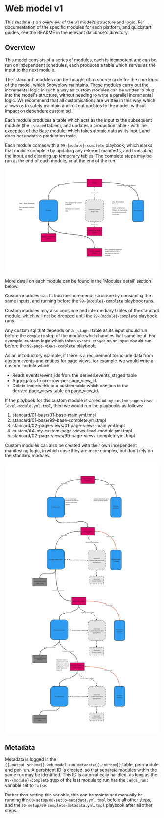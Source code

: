 # Web model v1

This readme is an overview of the v1 model's structure and logic. For documentation of the specific modules for each platform, and quickstart guides, see the README in the relevant database's directory.

## Overview

This model consists of a series of modules, each is idempotent and can be run on independent schedules, each produces a table which serves as the input to the next module.

The 'standard' modules can be thought of as source code for the core logic of the model, which Snowplow maintains. These modules carry out the incremental logic in such a way as custom modules can be written to plug into the model's structure, without needing to write a parallel incremental logic. We recommend that all customisations are written in this way, which allows us to safely maintain and roll out updates to the model, without impact on dependent custom sql.

Each module produces a table which acts as the input to the subsequent module (the `_staged` tables), and updates a production table - with the exception of the Base module, which takes atomic data as its input, and does not update a production table.

Each module comes with a `99-{module}-complete` playbook, which marks that module complete by updating any relevant manifests, and truncating the input, and cleaning up temporary tables. The complete steps may be run at the end of each module, or at the end of the run.

![module-structure](web_model_module.jpg)

More detail on each module can be found in the 'Modules detail' section below.

Custom modules can fit into the incremental structure by consuming the same inputs, and running before the `99-{module}-complete` playbook runs.

Custom modules may also consume and intermediary tables of the standard module, which will not be dropped until the `99-{module}-complete` playbook runs.

Any custom sql that depends on a `_staged` table as its input should run before the `complete` step of the module which handles that same input. For example, custom logic which takes `events_staged` as an input should run before the `99-page-views-complete` playbook.

As an introductory example, if there is a requirement to include data from custom events and entities for page views, for example, we would write a custom module which:

- Reads events/event_ids from the derived.events_staged table
- Aggregates to one-row-per page_view_id.
- Delete-inserts this to a custom table which can join to the derived.page_views table on page_view_id.

If the playbook for this custom module is called `AA-my-custom-page-views-level-module.yml.tmpl`, then we would run the playbooks as follows:

1. standard/01-base/01-base-main.yml.tmpl
2. standard/01-base/99-base-complete.yml.tmpl
3. standard/02-page-views/01-page-views-main.yml.tmpl
4. custom/AA-my-custom-page-views-level-module.yml.tmpl
5. standard/02-page-views/99-page-views-complete.yml.tmpl

Custom modules can also be created with their own independent manifesting logic, in which case they are more complex, but don't rely on the standard modules.

![full-standard-model-structure](full_model_structure.jpg)

## Metadata

Metadata is logged in the `{{.output_schema}}.web_model_run_metadata{{.entropy}}` table, per-module and per-run. A persistent ID is created, so that separate modules within the same run may be identified. This ID is automatically handled, as long as the `99-{module}-complete` step of the last module to run has the `:ends_run:` variable set to `false`.

Rather than setting this variable, this can be maintained manually be running the `00-setup/00-setup-metadata.yml.tmpl` before all other steps, and the `00-setup/99-complete-metadata.yml.tmpl` playbook after all other steps.
